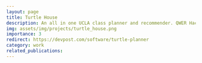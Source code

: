 ```yaml
---
layout: page
title: Turtle House
description: An all in one UCLA class planner and recommender. QWER Hacks 2021 Education 3rd Place.
img: assets/img/projects/turtle_house.png
importance: 3
redirect: https://devpost.com/software/turtle-planner
category: work
related_publications:
---
```

